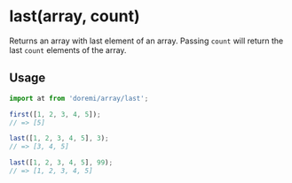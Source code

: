 # last(array, count)

Returns an array with last element of an array. Passing `count` will return the last `count` elements of the array.

## Usage

```js
import at from 'doremi/array/last';

first([1, 2, 3, 4, 5]);
// => [5]

last([1, 2, 3, 4, 5], 3);
// => [3, 4, 5]

last([1, 2, 3, 4, 5], 99);
// => [1, 2, 3, 4, 5]
```
